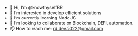 - 👋 Hi, I’m @knowthyselfBR
- 👀 I’m interested in develop efficient solutions
- 🌱 I’m currently learning Node JS
- 💞️ I’m looking to collaborate on Blockchain, DEFI, automation.
- 📫 How to reach me: rd.dev.2022@gmail.com

<!---
knowthyselfBR/knowthyselfBR is a ✨ special ✨ repository because its `README.md` (this file) appears on your GitHub profile.
You can click the Preview link to take a look at your changes.
--->
